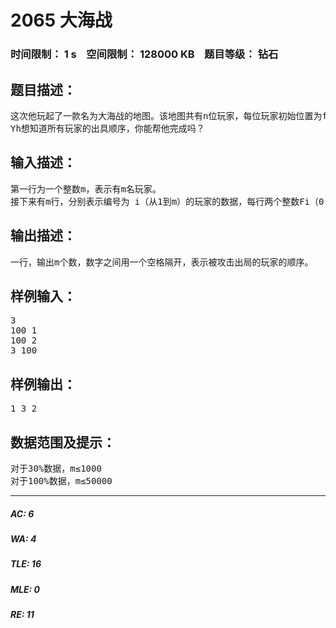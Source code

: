 # 2065 大海战   
### 时间限制： 1 s&nbsp;&nbsp;&nbsp;&nbsp;空间限制： 128000 KB&nbsp;&nbsp;&nbsp;&nbsp;题目等级： 钻石  
## 题目描述：  

<pre>
这次他玩起了一款名为大海战的地图。该地图共有n位玩家，每位玩家初始位置为f[i]，每单位时间移动s[i]。游戏开始后，所有玩家对位置最靠前的玩家发起攻击(若多名玩家位置并列第一，则攻击序号最小的玩家)，该名玩家被击败出局。之后每过一个单位之间，均经行上述行动，直至所有玩家都出局。
Yh想知道所有玩家的出具顺序，你能帮他完成吗？
</pre>
  
  
## 输入描述：  

<pre>
第一行为一个整数m，表示有m名玩家。
接下来有m行，分别表示编号为 i（从1到m）的玩家的数据，每行两个整数Fi（0 <= Fi <= 500），Si(0 < Si <= 100)。
</pre>
  
  
## 输出描述：  

<pre>
一行，输出m个数，数字之间用一个空格隔开，表示被攻击出局的玩家的顺序。
</pre>
  
  
## 样例输入：  

<pre>
3
100 1
100 2
3 100
</pre>
  
  
## 样例输出：  

<pre>
1 3 2
</pre>
  
  
## 数据范围及提示：  

<pre>
对于30%数据，m≤1000
对于100%数据，m≤50000
</pre>
  
  
***  

##### AC: 6  
##### WA: 4  
##### TLE: 16  
##### MLE: 0  
##### RE: 11  
